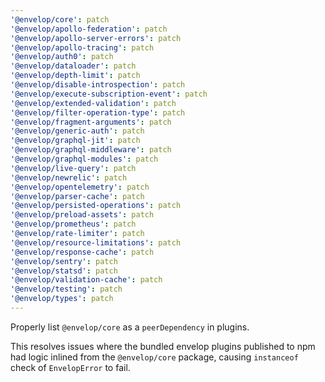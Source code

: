 ```yaml
---
'@envelop/core': patch
'@envelop/apollo-federation': patch
'@envelop/apollo-server-errors': patch
'@envelop/apollo-tracing': patch
'@envelop/auth0': patch
'@envelop/dataloader': patch
'@envelop/depth-limit': patch
'@envelop/disable-introspection': patch
'@envelop/execute-subscription-event': patch
'@envelop/extended-validation': patch
'@envelop/filter-operation-type': patch
'@envelop/fragment-arguments': patch
'@envelop/generic-auth': patch
'@envelop/graphql-jit': patch
'@envelop/graphql-middleware': patch
'@envelop/graphql-modules': patch
'@envelop/live-query': patch
'@envelop/newrelic': patch
'@envelop/opentelemetry': patch
'@envelop/parser-cache': patch
'@envelop/persisted-operations': patch
'@envelop/preload-assets': patch
'@envelop/prometheus': patch
'@envelop/rate-limiter': patch
'@envelop/resource-limitations': patch
'@envelop/response-cache': patch
'@envelop/sentry': patch
'@envelop/statsd': patch
'@envelop/validation-cache': patch
'@envelop/testing': patch
'@envelop/types': patch
---
```


Properly list `@envelop/core` as a `peerDependency` in plugins.

This resolves issues where the bundled envelop plugins published to npm had logic inlined from the `@envelop/core` package, causing `instanceof` check of `EnvelopError` to fail.
